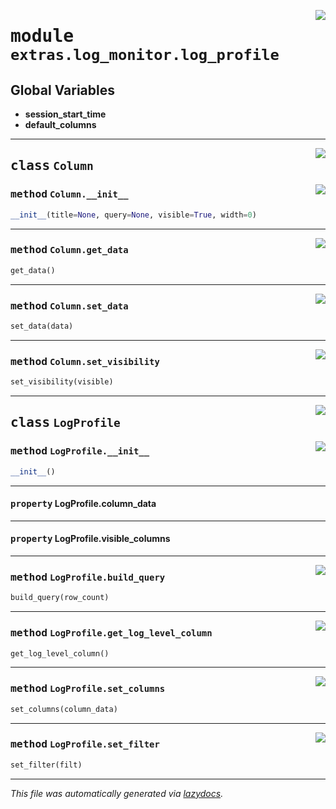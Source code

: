 <!-- markdownlint-disable -->

<a href="../../qtstrap/extras/log_monitor/log_profile.py#L0"><img align="right" style="float:right;" src="https://img.shields.io/badge/-source-cccccc?style=flat-square"></a>

# <kbd>module</kbd> `extras.log_monitor.log_profile`




**Global Variables**
---------------
- **session_start_time**
- **default_columns**


---

<a href="../../qtstrap/extras/log_monitor/log_profile.py#L7"><img align="right" style="float:right;" src="https://img.shields.io/badge/-source-cccccc?style=flat-square"></a>

## <kbd>class</kbd> `Column`




<a href="../../qtstrap/extras/log_monitor/log_profile.py#L8"><img align="right" style="float:right;" src="https://img.shields.io/badge/-source-cccccc?style=flat-square"></a>

### <kbd>method</kbd> `Column.__init__`

```python
__init__(title=None, query=None, visible=True, width=0)
```








---

<a href="../../qtstrap/extras/log_monitor/log_profile.py#L23"><img align="right" style="float:right;" src="https://img.shields.io/badge/-source-cccccc?style=flat-square"></a>

### <kbd>method</kbd> `Column.get_data`

```python
get_data()
```





---

<a href="../../qtstrap/extras/log_monitor/log_profile.py#L19"><img align="right" style="float:right;" src="https://img.shields.io/badge/-source-cccccc?style=flat-square"></a>

### <kbd>method</kbd> `Column.set_data`

```python
set_data(data)
```





---

<a href="../../qtstrap/extras/log_monitor/log_profile.py#L16"><img align="right" style="float:right;" src="https://img.shields.io/badge/-source-cccccc?style=flat-square"></a>

### <kbd>method</kbd> `Column.set_visibility`

```python
set_visibility(visible)
```






---

<a href="../../qtstrap/extras/log_monitor/log_profile.py#L54"><img align="right" style="float:right;" src="https://img.shields.io/badge/-source-cccccc?style=flat-square"></a>

## <kbd>class</kbd> `LogProfile`




<a href="../../qtstrap/extras/log_monitor/log_profile.py#L55"><img align="right" style="float:right;" src="https://img.shields.io/badge/-source-cccccc?style=flat-square"></a>

### <kbd>method</kbd> `LogProfile.__init__`

```python
__init__()
```






---

#### <kbd>property</kbd> LogProfile.column_data





---

#### <kbd>property</kbd> LogProfile.visible_columns







---

<a href="../../qtstrap/extras/log_monitor/log_profile.py#L88"><img align="right" style="float:right;" src="https://img.shields.io/badge/-source-cccccc?style=flat-square"></a>

### <kbd>method</kbd> `LogProfile.build_query`

```python
build_query(row_count)
```





---

<a href="../../qtstrap/extras/log_monitor/log_profile.py#L74"><img align="right" style="float:right;" src="https://img.shields.io/badge/-source-cccccc?style=flat-square"></a>

### <kbd>method</kbd> `LogProfile.get_log_level_column`

```python
get_log_level_column()
```





---

<a href="../../qtstrap/extras/log_monitor/log_profile.py#L84"><img align="right" style="float:right;" src="https://img.shields.io/badge/-source-cccccc?style=flat-square"></a>

### <kbd>method</kbd> `LogProfile.set_columns`

```python
set_columns(column_data)
```





---

<a href="../../qtstrap/extras/log_monitor/log_profile.py#L77"><img align="right" style="float:right;" src="https://img.shields.io/badge/-source-cccccc?style=flat-square"></a>

### <kbd>method</kbd> `LogProfile.set_filter`

```python
set_filter(filt)
```








---

_This file was automatically generated via [lazydocs](https://github.com/ml-tooling/lazydocs)._
